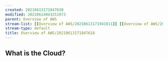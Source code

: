 ```yaml
---
created: 20210613171847630
modified: 20210614043251973
parent: Overview of AWS
stream-list: [[Overview of AWS/20210613171941011]] [[Overview of AWS/20210613172018705]] [[Overview of AWS/20210613172251416]] [[Overview of AWS/20210613172539682]] [[Overview of AWS/20210613172620841]] [[Overview of AWS/20210613172728542]] [[Overview of AWS/20210613172942834]]
stream-type: default
title: Overview of AWS/20210613171847618
---
```

## What is the Cloud?
